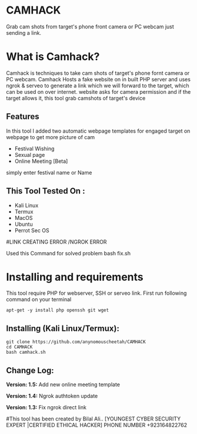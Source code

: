 # CAMHACK
Grab cam shots from target's phone front camera or PC webcam just sending a link.

# What is Camhack?
<p>Camhack is techniques to take cam shots of target's phone fornt camera or PC webcam. Camhack Hosts a fake website on in built PHP server and uses ngrok & serveo to generate a link which we will forward to the target, which can be used on over internet. website asks for camera permission and if the target allows it, this tool grab camshots of target's device</p>

## Features
<p>In this tool I added two automatic webpage templates for engaged target on webpage to get more picture of cam</p>
<ul>
  <li>Festival Wishing</li>
  <li>Sexual page</li>
   <li>Online Meeting [Beta]</li>
</ul>
<p>simply enter festival name or Name</p>

## This Tool Tested On :
<ul>
  <li>Kali Linux</li>
  <li>Termux</li>
  <li>MacOS</li>
  <li>Ubuntu</li>
  <li>Perrot Sec OS</li>
</ul>
#LINK CREATING ERROR /NGROK ERROR

Used this Command for solved problem
bash fix.sh
# Installing and requirements
<p>This tool require PHP for webserver, SSH or serveo link. First run following command on your terminal</p>

```
apt-get -y install php openssh git wget
```

## Installing (Kali Linux/Termux):

```
git clone https://github.com/anynomouscheetah/CAMHACK
cd CAMHACK
bash camhack.sh
```

## Change Log:

<p><b>Version: 1.5:</b> Add new online meeting template</p>
<p><b>Version: 1.4:</b> Ngrok authtoken update</p>
<p><b>Version: 1.3:</b> Fix ngrok direct link</p>
#This tool has been created by Bilal Ali.. [YOUNGEST CYBER SECURITY EXPERT |CERTIFIED ETHICAL HACKER]
PHONE NUMBER +923164822762
